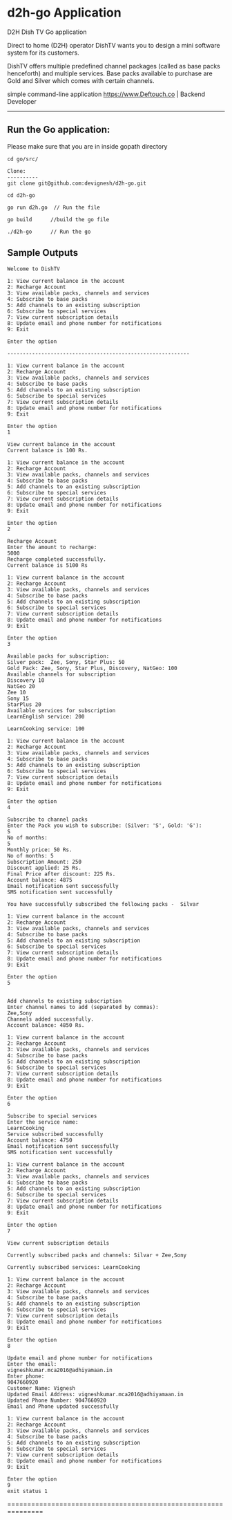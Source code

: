 # d2h-go Application

D2H Dish TV Go application

Direct to home (D2H) operator DishTV wants you to design a mini software
system for its customers.

DishTV offers multiple predefined channel packages (called as base packs
henceforth) and multiple services. Base packs available to purchase are Gold and
Silver which comes with certain channels.

simple command-line application
https://www.Deftouch.co | Backend Developer

---

## Run the Go application:

Please make sure that you are in inside gopath directory

    cd go/src/

    Clone:
    ----------
    git clone git@github.com:devignesh/d2h-go.git

    cd d2h-go

    go run d2h.go  // Run the file

    go build      //build the go file

    ./d2h-go      // Run the go

## Sample Outputs

    Welcome to DishTV

    1: View current balance in the account
    2: Recharge Account
    3: View available packs, channels and services
    4: Subscribe to base packs
    5: Add channels to an existing subscription
    6: Subscribe to special services
    7: View current subscription details
    8: Update email and phone number for notifications
    9: Exit

    Enter the option

    -----------------------------------------------------------

    1: View current balance in the account
    2: Recharge Account
    3: View available packs, channels and services
    4: Subscribe to base packs
    5: Add channels to an existing subscription
    6: Subscribe to special services
    7: View current subscription details
    8: Update email and phone number for notifications
    9: Exit

    Enter the option
    1

    View current balance in the account
    Current balance is 100 Rs.

    1: View current balance in the account
    2: Recharge Account
    3: View available packs, channels and services
    4: Subscribe to base packs
    5: Add channels to an existing subscription
    6: Subscribe to special services
    7: View current subscription details
    8: Update email and phone number for notifications
    9: Exit

    Enter the option
    2

    Recharge Account
    Enter the amount to recharge:
    5000
    Recharge completed successfully.
    Current balance is 5100 Rs

    1: View current balance in the account
    2: Recharge Account
    3: View available packs, channels and services
    4: Subscribe to base packs
    5: Add channels to an existing subscription
    6: Subscribe to special services
    7: View current subscription details
    8: Update email and phone number for notifications
    9: Exit

    Enter the option
    3

    Available packs for subscription:
    Silver pack:  Zee, Sony, Star Plus: 50
    Gold Pack: Zee, Sony, Star Plus, Discovery, NatGeo: 100
    Available channels for subscription
    Discovery 10
    NatGeo 20
    Zee 10
    Sony 15
    StarPlus 20
    Available services for subscription
    LearnEnglish service: 200

    LearnCooking service: 100

    1: View current balance in the account
    2: Recharge Account
    3: View available packs, channels and services
    4: Subscribe to base packs
    5: Add channels to an existing subscription
    6: Subscribe to special services
    7: View current subscription details
    8: Update email and phone number for notifications
    9: Exit

    Enter the option
    4

    Subscribe to channel packs
    Enter the Pack you wish to subscribe: (Silver: 'S', Gold: 'G'):
    S
    No of months:
    5
    Monthly price: 50 Rs.
    No of months: 5
    Subscription Amount: 250
    Discount applied: 25 Rs.
    Final Price after discount: 225 Rs.
    Account balance: 4875
    Email notification sent successfully
    SMS notification sent successfully

    You have successfully subscribed the following packs -  Silvar

    1: View current balance in the account
    2: Recharge Account
    3: View available packs, channels and services
    4: Subscribe to base packs
    5: Add channels to an existing subscription
    6: Subscribe to special services
    7: View current subscription details
    8: Update email and phone number for notifications
    9: Exit

    Enter the option
    5


    Add channels to existing subscription
    Enter channel names to add (separated by commas):
    Zee,Sony
    Channels added successfully.
    Account balance: 4850 Rs.

    1: View current balance in the account
    2: Recharge Account
    3: View available packs, channels and services
    4: Subscribe to base packs
    5: Add channels to an existing subscription
    6: Subscribe to special services
    7: View current subscription details
    8: Update email and phone number for notifications
    9: Exit

    Enter the option
    6

    Subscribe to special services
    Enter the service name:
    LearnCooking
    Service subscribed successfully
    Account balance: 4750
    Email notification sent successfully
    SMS notification sent successfully

    1: View current balance in the account
    2: Recharge Account
    3: View available packs, channels and services
    4: Subscribe to base packs
    5: Add channels to an existing subscription
    6: Subscribe to special services
    7: View current subscription details
    8: Update email and phone number for notifications
    9: Exit

    Enter the option
    7

    View current subscription details

    Currently subscribed packs and channels: Silvar + Zee,Sony

    Currently subscribed services: LearnCooking

    1: View current balance in the account
    2: Recharge Account
    3: View available packs, channels and services
    4: Subscribe to base packs
    5: Add channels to an existing subscription
    6: Subscribe to special services
    7: View current subscription details
    8: Update email and phone number for notifications
    9: Exit

    Enter the option
    8

    Update email and phone number for notifications
    Enter the email:
    vigneshkumar.mca2016@adhiyamaan.in
    Enter phone:
    9047660920
    Customer Name: Vignesh
    Updated Email Address: vigneshkumar.mca2016@adhiyamaan.in
    Updated Phone Number: 9047660920
    Email and Phone updated successfully

    1: View current balance in the account
    2: Recharge Account
    3: View available packs, channels and services
    4: Subscribe to base packs
    5: Add channels to an existing subscription
    6: Subscribe to special services
    7: View current subscription details
    8: Update email and phone number for notifications
    9: Exit

    Enter the option
    9
    exit status 1
===============================================================